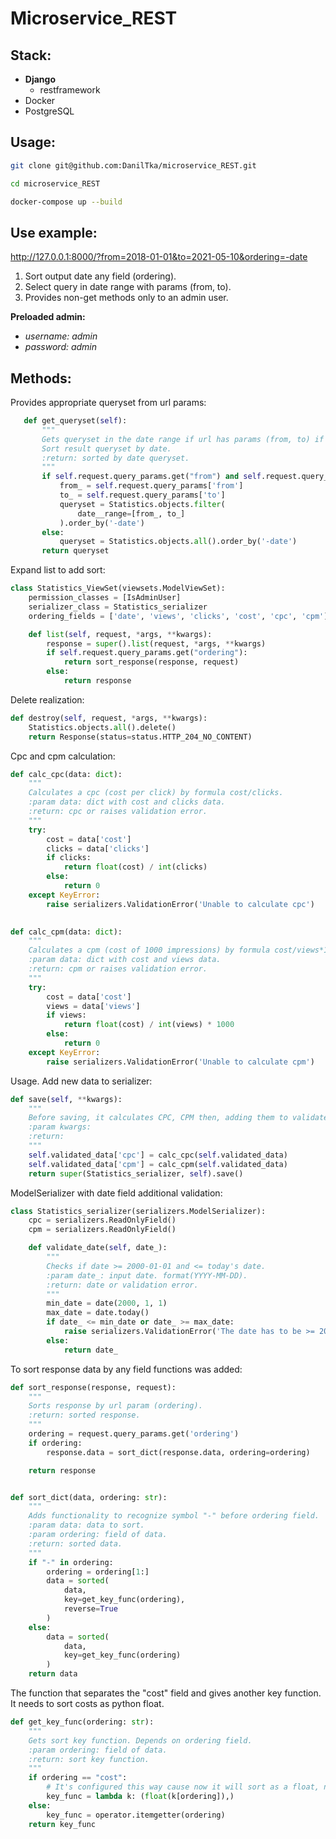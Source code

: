 #  Microservice_REST

## Stack: ##

- **Django**
  - restframework
- Docker
- PostgreSQL

## Usage: ##

  ```sh
  git clone git@github.com:DanilTka/microservice_REST.git

  cd microservice_REST
  
  docker-compose up --build
  ```
## Use example: ##
http://127.0.0.1:8000/?from=2018-01-01&to=2021-05-10&ordering=-date
1. Sort output date any field (ordering). 
2. Select query in date range with params (from, to).
3. Provides non-get methods only to an admin user.

**Preloaded admin:**

- *username: admin*
- *password: admin*

## Methods: ##

Provides appropriate queryset from url params:
 ```python
    def get_queryset(self):
        """
        Gets queryset in the date range if url has params (from, to) if not returns all objects.
        Sort result queryset by date.
        :return: sorted by date queryset.
        """
        if self.request.query_params.get("from") and self.request.query_params.get("to"):
            from_ = self.request.query_params['from']
            to_ = self.request.query_params['to']
            queryset = Statistics.objects.filter(
                date__range=[from_, to_]
            ).order_by('-date')
        else:
            queryset = Statistics.objects.all().order_by('-date')
        return queryset
```
Expand list to add sort:
```python
class Statistics_ViewSet(viewsets.ModelViewSet):
    permission_classes = [IsAdminUser]
    serializer_class = Statistics_serializer
    ordering_fields = ['date', 'views', 'clicks', 'cost', 'cpc', 'cpm']

    def list(self, request, *args, **kwargs):
        response = super().list(request, *args, **kwargs)
        if self.request.query_params.get("ordering"):
            return sort_response(response, request)
        else:
            return response
```
Delete realization:
```python
def destroy(self, request, *args, **kwargs):
    Statistics.objects.all().delete()
    return Response(status=status.HTTP_204_NO_CONTENT)
```
Cpc and cpm calculation:
```python
def calc_cpc(data: dict):
    """
    Calculates a cpc (cost per click) by formula cost/clicks.
    :param data: dict with cost and clicks data.
    :return: cpc or raises validation error.
    """
    try:
        cost = data['cost']
        clicks = data['clicks']
        if clicks:
            return float(cost) / int(clicks)
        else:
            return 0
    except KeyError:
        raise serializers.ValidationError('Unable to calculate cpc')

        
def calc_cpm(data: dict):
    """
    Calculates a cpm (cost of 1000 impressions) by formula cost/views*1000.
    :param data: dict with cost and views data.
    :return: cpm or raises validation error.
    """
    try:
        cost = data['cost']
        views = data['views']
        if views:
            return float(cost) / int(views) * 1000
        else:
            return 0
    except KeyError:
        raise serializers.ValidationError('Unable to calculate cpm')
```
Usage. Add new data to serializer:
```python
def save(self, **kwargs):
    """
    Before saving, it calculates CPC, CPM then, adding them to validated_data.
    :param kwargs:
    :return:
    """
    self.validated_data['cpc'] = calc_cpc(self.validated_data)
    self.validated_data['cpm'] = calc_cpm(self.validated_data)
    return super(Statistics_serializer, self).save()
```
ModelSerializer with date field additional validation:
```python
class Statistics_serializer(serializers.ModelSerializer):
    cpc = serializers.ReadOnlyField()
    cpm = serializers.ReadOnlyField()

    def validate_date(self, date_):
        """
        Checks if date >= 2000-01-01 and <= today's date.
        :param date_: input date. format(YYYY-MM-DD).
        :return: date or validation error.
        """
        min_date = date(2000, 1, 1)
        max_date = date.today()
        if date_ <= min_date or date_ >= max_date:
            raise serializers.ValidationError('The date has to be >= 2000-01-01 and <= today')
        else:
            return date_
```
To sort response data by any field functions was added:
```python
def sort_response(response, request):
    """
    Sorts response by url param (ordering).
    :return: sorted response.
    """
    ordering = request.query_params.get('ordering')
    if ordering:
        response.data = sort_dict(response.data, ordering=ordering)

    return response


def sort_dict(data, ordering: str):
    """
    Adds functionality to recognize symbol "-" before ordering field.
    :param data: data to sort.
    :param ordering: field of data.
    :return: sorted data.
    """
    if "-" in ordering:
        ordering = ordering[1:]
        data = sorted(
            data,
            key=get_key_func(ordering),
            reverse=True
        )
    else:
        data = sorted(
            data,
            key=get_key_func(ordering)
        )
    return data
```
The function that separates the "cost" field and gives another key function. It needs to sort costs as python float.
```python
def get_key_func(ordering: str):
    """
    Gets sort key function. Depends on ordering field.
    :param ordering: field of data.
    :return: sort key function.
    """
    if ordering == "cost":
        # It's configured this way cause now it will sort as a float, not a str.
        key_func = lambda k: (float(k[ordering]),)
    else:
        key_func = operator.itemgetter(ordering)
    return key_func
```

